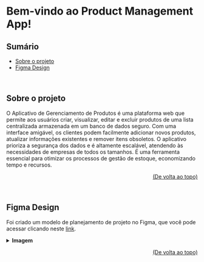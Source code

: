 # Bem-vindo ao Product Management App!

## Sumário
- [Sobre o projeto](#sobre-o-projeto)
- [Figma Design](#figma-design)


<br/>


## Sobre o projeto
O Aplicativo de Gerenciamento de Produtos é uma plataforma web que permite aos usuários criar, visualizar, editar e excluir produtos de uma lista centralizada armazenada em um banco de dados seguro. Com uma interface amigável, os clientes podem facilmente adicionar novos produtos, atualizar informações existentes e remover itens obsoletos. O aplicativo prioriza a segurança dos dados e é altamente escalável, atendendo às necessidades de empresas de todos os tamanhos. É uma ferramenta essencial para otimizar os processos de gestão de estoque, economizando tempo e recursos.

<p align="right"><a href="#bem-vindo-ao-product-management-app">(De volta ao topo)</a></p>


<br/>


## Figma Design
Foi criado um modelo de planejamento de projeto no Figma, que você pode acessar clicando neste <a href="https://www.figma.com/file/xiVnXHhgSz5oWUCiXZjxcC/Untitled?type=design&node-id=0%3A1&mode=design&t=kQilAAyrx3UHzUsz-1">link</a>.
<details>
  <summary>
    <strong>Imagem</strong>
  </summary><br>
  <img src="https://github.com/Camila-Falaschi/Product-Management-App/assets/102390423/cff2bcab-29d2-48b6-9c9c-9d36556c1e74" alt="figma design">
</details>
<p align="right"><a href="#bem-vindo-ao-product-management-app">(De volta ao topo)</a></p>


<br/>
